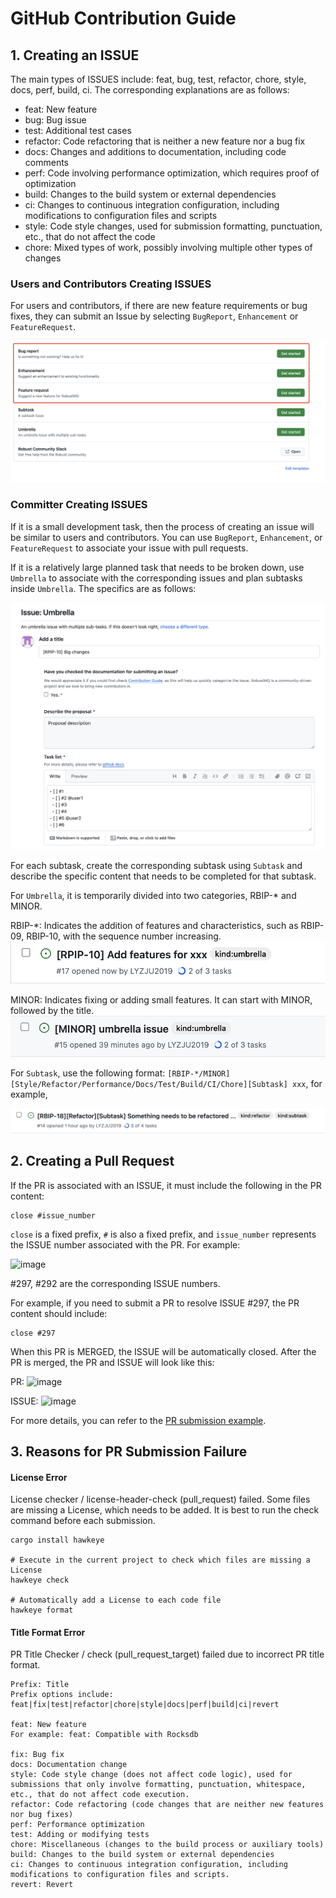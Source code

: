 # GitHub Contribution Guide

## 1. Creating an ISSUE

The main types of ISSUES include: feat, bug, test, refactor, chore, style, docs, perf, build, ci. The corresponding explanations are as follows:
- feat: New feature
- bug: Bug issue
- test: Additional test cases
- refactor: Code refactoring that is neither a new feature nor a bug fix
- docs: Changes and additions to documentation, including code comments
- perf: Code involving performance optimization, which requires proof of optimization
- build: Changes to the build system or external dependencies
- ci: Changes to continuous integration configuration, including modifications to configuration files and scripts
- style: Code style changes, used for submission formatting, punctuation, etc., that do not affect the code
- chore: Mixed types of work, possibly involving multiple other types of changes

### Users and Contributors Creating ISSUES

For users and contributors, if there are new feature requirements or bug fixes, they can submit an Issue by selecting `BugReport`, `Enhancement` or `FeatureRequest`.

![image](../../images/GithubContributionGuide-1.png)

### Committer Creating ISSUES

If it is a small development task, then the process of creating an issue will be similar to users and contributors. You can  use `BugReport`, `Enhancement`, or `FeatureRequest` to associate your issue with pull requests.

If it is a relatively large planned task that needs to be broken down, use `Umbrella` to associate with the corresponding issues and plan subtasks inside `Umbrella`. The specifics are as follows:

![image](../../images/GithubContributionGuide-2.png)

For each subtask, create the corresponding subtask using `Subtask` and describe the specific content that needs to be completed for that subtask.

For `Umbrella`, it is temporarily divided into two categories, RBIP-* and MINOR.

RBIP-*: Indicates the addition of features and characteristics, such as RBIP-09, RBIP-10, with the sequence number increasing.
![image](../../images/GithubContributionGuide-3.png)

MINOR: Indicates fixing or adding small features. It can start with MINOR, followed by the title.
![image](../../images/GithubContributionGuide-4.png)

For `Subtask`, use the following format:
`[RBIP-*/MINOR][Style/Refactor/Performance/Docs/Test/Build/CI/Chore][Subtask] xxx`, for example,

![image](../../images/GithubContributionGuide-5.png)

## 2. Creating a Pull Request

If the PR is associated with an ISSUE, it must include the following in the PR content:

```
close #issue_number
```

`close` is a fixed prefix, `#` is also a fixed prefix, and `issue_number` represents the ISSUE number associated with the PR. For example:

![image](../../images/doc-image11.png)

#297, #292 are the corresponding ISSUE numbers.

For example, if you need to submit a PR to resolve ISSUE #297, the PR content should include:

```
close #297
```

When this PR is MERGED, the ISSUE will be automatically closed. After the PR is merged, the PR and ISSUE will look like this:

PR:
![image](../../images/doc-image12.png)

ISSUE:
![image](../../images/doc-image13.png)

For more details, you can refer to the [PR submission example](./Pull-Request-Example.md).

## 3. Reasons for PR Submission Failure

#### License Error

License checker / license-header-check (pull_request) failed. Some files are missing a License, which needs to be added. It is best to run the check command before each submission.

```
cargo install hawkeye

# Execute in the current project to check which files are missing a License
hawkeye check

# Automatically add a License to each code file
hawkeye format
```

#### Title Format Error

PR Title Checker / check (pull_request_target) failed due to incorrect PR title format.

```
Prefix: Title
Prefix options include: feat|fix|test|refactor|chore|style|docs|perf|build|ci|revert

feat: New feature
For example: feat: Compatible with Rocksdb

fix: Bug fix
docs: Documentation change
style: Code style change (does not affect code logic), used for submissions that only involve formatting, punctuation, whitespace, etc., that do not affect code execution.
refactor: Code refactoring (code changes that are neither new features nor bug fixes)
perf: Performance optimization
test: Adding or modifying tests
chore: Miscellaneous (changes to the build process or auxiliary tools)
build: Changes to the build system or external dependencies
ci: Changes to continuous integration configuration, including modifications to configuration files and scripts.
revert: Revert
```
